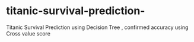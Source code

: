 # titanic-survival-prediction-
Titanic Survival Prediction using Decision Tree , confirmed accuracy using Cross value score

